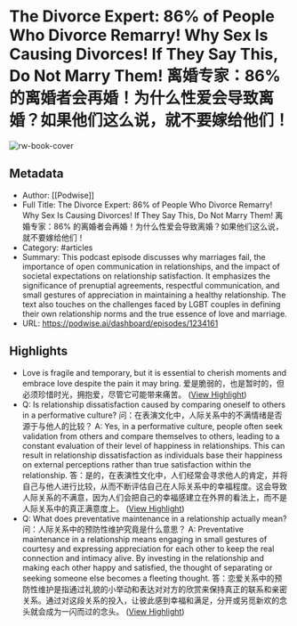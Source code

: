 # The Divorce Expert: 86% of People Who Divorce Remarry! Why Sex Is Causing Divorces! If They Say This, Do Not Marry Them! 离婚专家：86% 的离婚者会再婚！为什么性爱会导致离婚？如果他们这么说，就不要嫁给他们！

![rw-book-cover](https://readwise-assets.s3.amazonaws.com/media/uploaded_book_covers/profile_101759/card_2jTnRHx)

## Metadata
- Author: [[Podwise]]
- Full Title: The Divorce Expert: 86% of People Who Divorce Remarry! Why Sex Is Causing Divorces! If They Say This, Do Not Marry Them! 离婚专家：86% 的离婚者会再婚！为什么性爱会导致离婚？如果他们这么说，就不要嫁给他们！
- Category: #articles
- Summary: This podcast episode discusses why marriages fail, the importance of open communication in relationships, and the impact of societal expectations on relationship satisfaction. It emphasizes the significance of prenuptial agreements, respectful communication, and small gestures of appreciation in maintaining a healthy relationship. The text also touches on the challenges faced by LGBT couples in defining their own relationship norms and the true essence of love and marriage.
- URL: https://podwise.ai/dashboard/episodes/1234161

## Highlights
- Love is fragile and temporary, but it is essential to cherish moments and embrace love despite the pain it may bring. 
  爱是脆弱的，也是暂时的，但必须珍惜时光，拥抱爱，尽管它可能带来痛苦。 ([View Highlight](https://read.readwise.io/read/01hyd4y3pmfqqd3hhgteyt8xh2))
- Q: Is relationship dissatisfaction caused by comparing oneself to others in a performative culture? 
  问：在表演文化中，人际关系中的不满情绪是否源于与他人的比较？
  A: Yes, in a performative culture, people often seek validation from others and compare themselves to others, leading to a constant evaluation of their level of happiness in relationships. This can result in relationship dissatisfaction as individuals base their happiness on external perceptions rather than true satisfaction within the relationship. 
  答：是的，在表演性文化中，人们经常会寻求他人的肯定，并将自己与他人进行比较，从而不断评估自己在人际关系中的幸福程度。这会导致人际关系的不满意，因为人们会把自己的幸福感建立在外界的看法上，而不是人际关系中的真正满意度上。 ([View Highlight](https://read.readwise.io/read/01hyd4rjm5vmynepacmzz6xjja))
- Q: What does preventative maintenance in a relationship actually mean? 
  问：人际关系中的预防性维护究竟是什么意思？
  A: Preventative maintenance in a relationship means engaging in small gestures of courtesy and expressing appreciation for each other to keep the real connection and intimacy alive. By investing in the relationship and making each other happy and satisfied, the thought of separating or seeking someone else becomes a fleeting thought. 
  答：恋爱关系中的预防性维护是指通过礼貌的小举动和表达对对方的欣赏来保持真正的联系和亲密关系。通过对这段关系的投入，让彼此感到幸福和满足，分开或另觅新欢的念头就会成为一闪而过的念头。 ([View Highlight](https://read.readwise.io/read/01hyd4t9dgzqavcq6whww06379))
